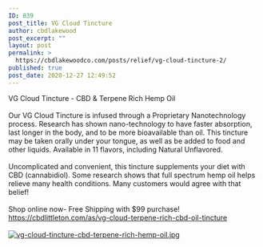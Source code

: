 ```yaml
---
ID: 839
post_title: VG Cloud Tincture
author: cbdlakewood
post_excerpt: ""
layout: post
permalink: >
  https://cbdlakewoodco.com/posts/relief/vg-cloud-tincture-2/
published: true
post_date: 2020-12-27 12:49:52
---
```

<html><head></head><body>
VG Cloud Tincture - CBD & Terpene Rich Hemp Oil<br /><br />Our VG Cloud Tincture is infused through a Proprietary Nanotechnology process. Research has shown nano-technology to have faster absorption, last longer in the body, and to be more bioavailable than oil. This tincture may be taken orally under your tongue, as well as be added to food and other liquids. Available in 11 flavors, including Natural Unflavored.<br /><br />Uncomplicated and convenient, this tincture supplements your diet with CBD (cannabidiol). Some research shows that full spectrum hemp oil helps relieve many health conditions. Many customers would agree with that belief!<br /><br />Shop online now- Free Shipping with $99 purchase!<br /><a href="https://cbdlittleton.com/as/vg-cloud-terpene-rich-cbd-oil-tincture">https://cbdlittleton.com/as/vg-cloud-terpene-rich-cbd-oil-tincture</a> <span> </span>
</body>
</html><br/><br/><a href="https://cbdlakewoodco.com/wp-content/uploads/2020/12/1609096994526-1.jpg"  title="vg-cloud-tincture-cbd-terpene-rich-hemp-oil.jpg" ><img src="https://cbdlakewoodco.com/wp-content/uploads/2020/12/1609096994526-1.jpg" alt="vg-cloud-tincture-cbd-terpene-rich-hemp-oil.jpg" title="vg-cloud-tincture-cbd-terpene-rich-hemp-oil.jpg" /></a>